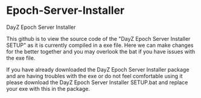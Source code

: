 Epoch-Server-Installer
======================

DayZ Epoch Server Installer


This github is to view the source code of the "DayZ Epoch Server Installer SETUP" as it is currently compiled in a exe file. Here we can make changes for the better together and you may overlook the bat if you have issues with the exe file.


If you have already downloaded the DayZ Epoch Server Installer package and are having troubles with the exe or do not feel comfortable using it please download the DayZ Epoch Server Installer SETUP.bat and replace your exe with this in the package.
